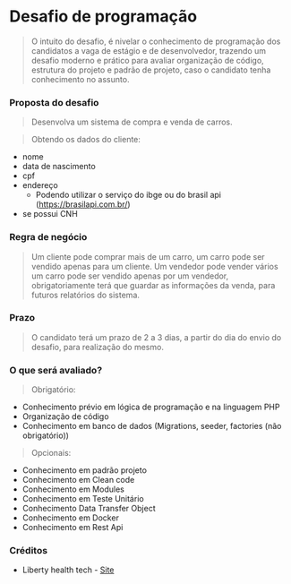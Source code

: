 # Desafio de programação

> O intuito do desafio, é nivelar o conhecimento de programação dos candidatos a vaga de estágio e de desenvolvedor,
> trazendo um desafio moderno e prático para avaliar organização de código, estrutura do projeto e padrão de projeto,
> caso o candidato tenha conhecimento no assunto.

### Proposta do desafio

> Desenvolva um sistema de compra e venda de carros.

> Obtendo os dados do cliente:

- nome
- data de nascimento
- cpf
- endereço
  - Podendo utilizar o serviço do ibge ou do brasil api (https://brasilapi.com.br/)
- se possui CNH

### Regra de negócio

> Um cliente pode comprar mais de um carro, um carro pode ser vendido apenas para um cliente. Um vendedor pode vender
> vários um carro pode ser vendido apenas por um vendedor, obrigatoriamente terá que guardar as informações da venda,
> para futuros relatórios do sistema.

### Prazo

> O candidato terá um prazo de 2 a 3 dias, a partir do dia do envio do desafio, para realização do mesmo.

### O que será avaliado?

> Obrigatório:

- Conhecimento prévio em lógica de programação e na linguagem PHP
- Organização de código
- Conhecimento em banco de dados (Migrations, seeder, factories (não obrigatório))

> Opcionais:

- Conhecimento em padrão projeto
- Conhecimento em Clean code
- Conhecimento em Modules
- Conhecimento em Teste Unitário
- Conhecimento Data Transfer Object
- Conhecimento em Docker
- Conhecimento em Rest Api

### Créditos

- Liberty health tech - [Site](https://libertyti.com.br/)

